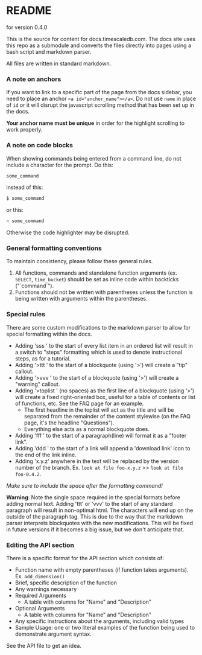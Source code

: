 # README #
for version 0.4.0

This is the source for content for docs.timescaledb.com.
The docs site uses this repo as a submodule and converts the files directly into
pages using a bash script and markdown parser.

All files are written in standard markdown.

### A note on anchors

If you want to link to a specific part of the page from the docs sidebar, you
need to place an anchor `<a id="anchor_name"></a>`.  Do not use `name` in place
of `id` or it will disrupt the javascript scrolling method that has been set up
in the docs.

**Your anchor name must be unique** in order for the highlight scrolling to work properly.

### A note on code blocks
When showing commands being entered from a command line, do not include a
character for the prompt.  Do this:

```bash
some_command
```

instead of this:
```bash
$ some_command
```

or this:
```bash
> some_command
```

Otherwise the code highlighter may be disrupted.

### General formatting conventions

To maintain consistency, please follow these general rules.
1. All functions, commands and standalone function arguments (ex. `SELECT`, `time_bucket`) should be set as inline code within backticks ("\`command\`").
1. Functions should not be written with parentheses unless the function is being written with arguments within the parentheses.

### Special rules
There are some custom modifications to the markdown parser to allow for special
formatting within the docs.

+ Adding 'sss ' to the start of every list item in an ordered list will result in
  a switch to "steps" formatting which is used to denote instructional steps, as
  for a tutorial.
+ Adding '>ttt ' to the start of a blockquote (using '>') will create a "tip" callout.
+ Adding '>vvv ' to the start of a blockquote (using '>') will create a "warning" callout.
+ Adding '>toplist ' (no spaces) as the first line of a blockquote (using '>') will create a fixed right-oriented box, useful for a table of contents or list of functions, etc.  See the FAQ page for an example.
    - The first headline in the toplist will act as the title and will be separated from the remainder of the content stylewise (on the FAQ page, it's the headline "Questions").
    - Everything else acts as a normal blockquote does.
+ Adding 'fff ' to the start of a paragraph(line) will format it as a "footer link".
+ Adding 'ddd ' to the start of a link will append a 'download link' icon to the end of the link inline.
+ Adding 'x.y.z' anywhere in the text will be replaced by the version number of the branch.  Ex. `look at file foo-x.y.z` >> `look at file foo-0.4.2`.

_Make sure to include the space after the formatting command!_

**Warning**: Note the single space required in the special formats before adding
normal text. Adding 'ttt' or 'vvv' to the start of any standard paragraph will
result in non-optimal html.  The characters will end up on the outside of the
paragraph tag.  This is due to the way that the markdown parser interprets
blockquotes with the new modifications.
This will be fixed in future versions if it becomes a big issue, but we don't
anticipate that.

### Editing the API section

There is a specific format for the API section which consists of:
- Function name with empty parentheses (if function takes arguments). Ex. `add_dimension()`
- Brief, specific description of the function
- Any warnings necessary
- Required Arguments
    - A table with columns for "Name" and "Description"
- Optional Arguments
    - A table with columns for "Name" and "Description"
- Any specific instructions about the arguments, including valid types
- Sample Usage: one or two literal examples of the function being used to demonstrate argument syntax.

See the API file to get an idea.
